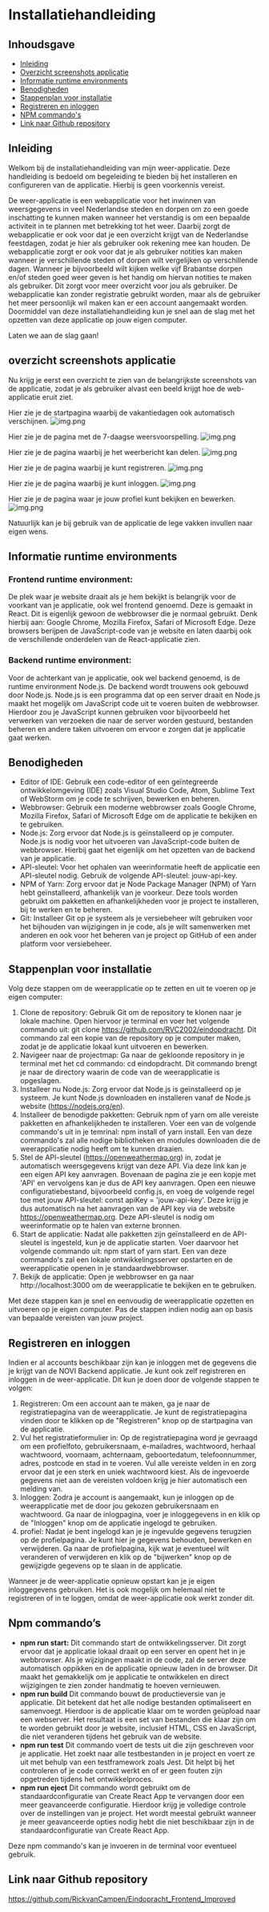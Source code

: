 # Installatiehandleiding

## Inhoudsgave

- [Inleiding](#Inleiding)
- [Overzicht screenshots applicatie](#overzicht-screenshots-applicatie)
- [Informatie runtime environments](#informatie-runtime-environments)
- [Benodigheden](#benodigheden)
- [Stappenplan voor installatie](#stappenplan-voor-installatie)
- [Registreren en inloggen](#registreren-en-inloggen)
- [NPM commando's](#npm-commandos)
- [Link naar Github repository](#link-naar-github-repository)


## Inleiding
Welkom bij de installatiehandleiding van mijn weer-applicatie. Deze handleiding is bedoeld om 
begeleiding te bieden bij het installeren en configureren van de applicatie. Hierbij is geen 
voorkennis vereist.

De weer-applicatie is een webapplicatie voor het inwinnen van weersgegevens in veel Nederlandse 
steden en dorpen om zo een goede inschatting te kunnen maken wanneer het verstandig is om een 
bepaalde activiteit in te plannen met betrekking tot het weer. Daarbij zorgt de webapplicatie er 
ook voor dat je een overzicht krijgt van de Nederlandse feestdagen, zodat je hier als gebruiker 
ook rekening mee kan houden. De webapplicatie zorgt er ook voor dat je als gebruiker notities kan
maken wanneer je verschillende steden of dorpen wilt vergelijken op verschillende dagen. Wanneer 
je bijvoorbeeld wilt kijken welke vijf Brabantse dorpen en/of steden goed weer geven is het handig
om hiervan notities te maken als gebruiker. Dit zorgt voor meer overzicht voor jou als gebruiker. 
De webapplicatie kan zonder registratie gebruikt worden, maar als de gebruiker het meer persoonlijk
wil maken kan er een account aangemaakt worden. Doormiddel van deze installatiehandleiding kun je 
snel aan de slag met het opzetten van deze applicatie op jouw eigen computer.

Laten we aan de slag gaan!

## overzicht screenshots applicatie

Nu krijg je eerst een overzicht te zien van de belangrijkste screenshots van de applicatie, zodat 
je als gebruiker alvast een beeld krijgt hoe de web-applicatie eruit ziet.

Hier zie je de startpagina waarbij de vakantiedagen ook automatisch verschijnen.
![img.png](screenshot_startpagina.png)

Hier zie je de pagina met de 7-daagse weersvoorspelling.
![img.png](screenshot_7-daagse_weersvoorspelling.png)

Hier zie je de pagina waarbij je het weerbericht kan delen.
![img.png](screenshot_weerbericht_delen.png)

Hier zie je de pagina waarbij je kunt registreren.
![img.png](screenshot_registreren.png)

Hier zie je de pagina waarbij je kunt inloggen.
![img.png](screenshot_inloggen.png)

Hier zie je de pagina waar je jouw profiel kunt bekijken en bewerken.
![img.png](screenshot_profiel.png)

Natuurlijk kan je bij gebruik van de applicatie de lege vakken invullen naar eigen wens.

## Informatie runtime environments

### Frontend runtime environment: 
De plek waar je website draait als je hem bekijkt is belangrijk voor de voorkant van je 
applicatie, ook wel frontend genoemd. Deze is gemaakt in React. Dit is eigenlijk gewoon de 
webbrowser die je normaal gebruikt. Denk hierbij aan: Google Chrome, Mozilla Firefox, Safari of 
Microsoft Edge. Deze browsers berijpen de JavaScript-code van je website en laten daarbij ook de 
verschillende onderdelen van de React-applicatie zien.

### Backend runtime environment: 
Voor de achterkant van je applicatie, ook wel backend genoemd, 
is de runtime environment Node.js. De backend wordt trouwens ook gebouwd door Node.js. Node.js is 
een programma dat op een server draait en Node.js maakt het mogelijk om JavaScript code uit te 
voeren buiten de webbrowser. Hierdoor zou je JavaScript kunnen gebruiken voor bijvoorbeeld het 
verwerken van verzoeken die naar de server worden gestuurd, bestanden beheren en andere taken 
uitvoeren om ervoor e zorgen dat je applicatie gaat werken.  

## Benodigheden

- Editor of IDE: Gebruik een code-editor of een geïntegreerde ontwikkelomgeving (IDE) zoals 
Visual Studio Code, Atom, Sublime Text of WebStorm om je code te schrijven, bewerken en beheren.
- Webbrowser: Gebruik een moderne webbrowser zoals Google Chrome, Mozilla Firefox, Safari 
of Microsoft Edge om de applicatie te bekijken en te gebruiken.
- Node.js: Zorg ervoor dat Node.js is geïnstalleerd op je computer. Node.js is nodig voor het 
uitvoeren van JavaScript-code buiten de webbrowser. Hierbij gaat het eigenlijk om het opzetten 
van de backend van je applicatie.
- API-sleutel: Voor het ophalen van weerinformatie heeft de applicatie een API-sleutel nodig.
Gebruik de volgende API-sleutel: jouw-api-key.
- NPM of Yarn: Zorg ervoor dat je Node Package Manager (NPM) of Yarn hebt geïnstalleerd, 
afhankelijk van je voorkeur. Deze tools worden gebruikt om pakketten en afhankelijkheden voor 
je project te installeren, bij te werken en te beheren.
- Git: Installeer Git op je systeem als je versiebeheer wilt gebruiken voor het bijhouden van
wijzigingen in je code, als je wilt samenwerken met anderen en ook voor het beheren van je project 
op GitHub of een ander platform voor versiebeheer.

## Stappenplan voor installatie

Volg deze stappen om de weerapplicatie op te zetten en uit te voeren op je 
eigen computer:

1. Clone de repository: Gebruik Git om de repository te klonen naar je lokale machine. Open 
hiervoor je terminal en voer het volgende commando uit: 
git clone https://github.com/RVC2002/eindopdracht.
Dit commando zal een kopie van de repository op je computer maken, zodat je de applicatie lokaal 
kunt uitvoeren en bewerken.
2. Navigeer naar de projectmap: Ga naar de gekloonde repository in je terminal met het 
cd commando: cd eindopdracht.
Dit commando brengt je naar de directory waarin de code van de weerapplicatie is opgeslagen.
3. Installeer nu Node.js: Zorg ervoor dat Node.js is geïnstalleerd op je systeem. Je kunt Node.js 
downloaden en installeren vanaf de Node.js website (https://nodejs.org/en).
4. Installeer de benodigde pakketten: Gebruik npm of yarn om alle vereiste pakketten en
afhankelijkheden te installeren. Voer een van de volgende commando's uit in je temrinal: 
npm install of yarn install.
Een van deze commando's zal alle nodige bibliotheken en modules downloaden die de 
weerapplicatie nodig heeft om te kunnen draaien.
5. Stel de API-sleutel (https://openweathermap.org) in, zodat je automatisch weersgegevens krijgt van deze API. Via deze link kan je een eigen API key aanvragen. Bovenaan de pagina zie je een kopje met 'API' en vervolgens kan je dus de API key aanvragen. Open een nieuwe configuratiebestand, bijvoorbeeld config.js, 
en voeg de volgende regel toe met jouw API-sleutel: const apiKey = 'jouw-api-key'. Deze krijg je dus automatisch na het aanvragen van de API key via de website https://openweathermap.org. 
Deze API-sleutel is nodig om weerinformatie op te halen van externe bronnen.
6. Start de applicatie: Nadat alle pakketten zijn geïnstalleerd en de API-sleutel is ingesteld, 
kun je de applicatie starten. Voer daarvoor het volgende commando uit: npm start of yarn start.
Een van deze commando's zal een lokale ontwikkelingsserver opstarten en de weerapplicatie openen 
in je standaardwebbrowser.
7. Bekijk de applicatie: Open je webbrowser en ga naar http://localhost:3000 om de 
weerapplicatie te bekijken en te gebruiken.

Met deze stappen kan je snel en eenvoudig de weerapplicatie opzetten en uitvoeren 
op je eigen computer. Pas de stappen indien nodig aan op basis van bepaalde vereisten van jouw 
project.

## Registreren en inloggen
Indien er al accounts beschikbaar zijn kan je inloggen met de gegevens die je krijgt van de NOVI 
Backend applicatie. Je kunt ook zelf registreren en inloggen in de weer-applicatie. Dit kun je doen
door de volgende stappen te volgen:
1. Registreren: Om een account aan te maken, ga je naar de registratiepagina van de weerapplicatie. 
Je kunt de registratiepagina  vinden door te klikken op de "Registreren" knop op de startpagina 
van de applicatie.
2. Vul het registratieformulier in: Op de registratiepagina word je gevraagd om een 
profielfoto, gebruikersnaam, e-mailadres, wachtwoord, herhaal wachtwoord, voornaam, achternaam, 
geboortedatum, telefoonnummer, adres, postcode en stad in te voeren. Vul alle vereiste velden in 
en zorg ervoor dat je een sterk en uniek wachtwoord kiest. Als de ingevoerde gegevens niet aan de
vereisten voldoen krijg je hier automatisch een melding van.
3. Inloggen: Zodra je account is aangemaakt, kun je inloggen op de weerapplicatie met de door jou
gekozen gebruikersnaam en wachtwoord. Ga naar de inlogpagina, voer je inloggegevens in en klik op
de "Inloggen" knop om de applicatie ingelogd te gebruiken.
4. profiel: Nadat je bent ingelogd kan je je ingevulde gegevens terugzien op de profielpagina. 
Je kunt hier je gegevens behouden, bewerken en verwijderen. Ga naar de profielpagina, kijk wat je
eventueel wilt veranderen of verwijderen en klik op de "bijwerken" knop op de gewijzigde gegevens
op te slaan in de applicatie.

Wanneer je de weer-applicatie opnieuw opstart kan je je eigen inloggegevens gebruiken. Het is ook 
mogelijk om helemaal niet te registreren of in te loggen, omdat de weer-applicatie ook werkt zonder dit.
   
## Npm commando’s
- **npm run start:** 
Dit commando start de ontwikkelingsserver. Dit zorgt ervoor dat je applicatie 
lokaal draait op een server en opent het in je webbrowser. Als je wijzigingen maakt in de code,
zal de server deze automatisch oppikken en de applicatie opnieuw laden in de browser. 
Dit maakt het gemakkelijk om je applicatie te ontwikkelen en direct wijzigingen te zien zonder 
handmatig te hoeven vernieuwen.
- **npm run build**
Dit commando bouwt de productieversie van je applicatie. Dit betekent dat het 
alle nodige bestanden optimaliseert en samenvoegt. Hierdoor is de applicatie klaar  om te worden
geüpload naar een webserver. Het resultaat is een set van bestanden die klaar zijn om te worden 
gebruikt door je website, inclusief HTML, CSS en JavaScript, die niet veranderen tijdens het 
gebruik van de website.
- **npm run test**
Dit commando voert de tests uit die zijn geschreven voor je applicatie. Het zoekt
naar alle testbestanden in je project en voert ze uit met behulp van een testframework zoals Jest.
Dit helpt bij het controleren of je code correct werkt en of er geen fouten zijn opgetreden
tijdens het ontwikkelproces.
- **npm run eject**
Dit commando wordt gebruikt om de standaardconfiguratie van Create React App 
te vervangen door een meer geavanceerde configuratie. Hierdoor krijg je volledige controle over 
de instellingen van je project. Het wordt meestal gebruikt wanneer je meer geavanceerde opties 
nodig hebt die niet beschikbaar zijn in de standaardconfiguratie van Create React App.

Deze npm commando's kan je invoeren in de terminal voor eventueel gebruik. 

## Link naar Github repository
https://github.com/RickvanCampen/Eindopracht_Frontend_Improved

